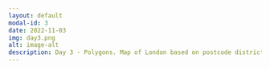 ```yaml
---
layout: default
modal-id: 3
date: 2022-11-03
img: day3.png
alt: image-alt
description: Day 3 - Polygons. Map of London based on postcode district.
---
```

